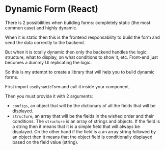 # Dynamic Form (React)

There is 2 possibilities when building forms: completely static (the most common case) and highly dynamic.

When it is static then this is the frontend responsability to build the form and send the data correctly to the backend.

But when it is totally dynamic then only the backend handles the logic: structure, what to display, on what conditions
to show it, etc. Front-end just becomes a dummy UI replicating the logic.

So this is my attempt to create a library that will help you to build dynamic forms.

First import `useDynamicForm` and call it inside your component.

Then you must provide it with 2 arguments:

- `configs`, an object that will be the dictionary of all the fields that will be displayed.
- `structure`, an array that will be the fields in the wished order and their conditions. The `structure` is an array of
  strings and objects. If the field is a string then it means that it is a simple field that will always be displayed.
  On the other hand if the field is a an array string followed by an object then it means that the object field is
  conditionally displayed based on the field value (string).
